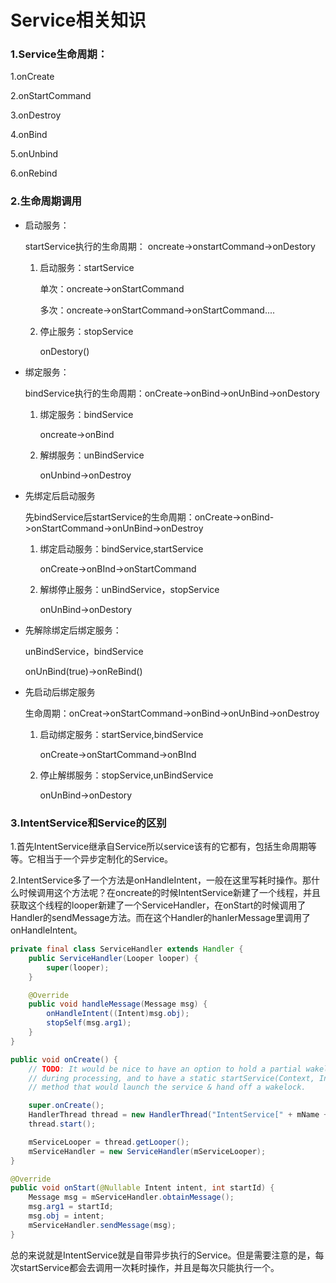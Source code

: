 # Service相关知识

### 1.Service生命周期：

1.onCreate

2.onStartCommand

3.onDestroy

4.onBind

5.onUnbind

6.onRebind

### 2.生命周期调用

- 启动服务：

  startService执行的生命周期： oncreate->onstartCommand->onDestory

  1. 启动服务：startService

     单次：oncreate->onStartCommand

     多次：oncreate->onStartCommand->onStartCommand....

  2. 停止服务：stopService

     onDestory()

- 绑定服务：

  bindService执行的生命周期：onCreate->onBind->onUnBind->onDestory

  1. 绑定服务：bindService

     oncreate->onBind

  2. 解绑服务：unBindService

     onUnbind->onDestroy

- 先绑定后启动服务

  先bindService后startService的生命周期：onCreate->onBind->onStartCommand->onUnBind->onDestroy

  1. 绑定启动服务：bindService,startService

     onCreate->onBInd->onStartCommand

  2. 解绑停止服务：unBindService，stopService

     onUnBind->onDestory

- 先解除绑定后绑定服务：

  unBindService，bindService

  onUnBind(true)->onReBind()

- 先启动后绑定服务

  生命周期：onCreat->onStartCommand->onBind->onUnBind->onDestroy

  1. 启动绑定服务：startService,bindService

     onCreate->onStartCommand->onBInd

  2. 停止解绑服务：stopService,unBindService

     onUnBind->onDestory

### 3.IntentService和Service的区别

1.首先IntentService继承自Service所以service该有的它都有，包括生命周期等等。它相当于一个异步定制化的Service。

2.IntentService多了一个方法是onHandleIntent，一般在这里写耗时操作。那什么时候调用这个方法呢？在oncreate的时候IntentService新建了一个线程，并且获取这个线程的looper新建了一个ServiceHandler，在onStart的时候调用了Handler的sendMessage方法。而在这个Handler的hanlerMessage里调用了onHandleIntent。

```java
private final class ServiceHandler extends Handler {
    public ServiceHandler(Looper looper) {
        super(looper);
    }

    @Override
    public void handleMessage(Message msg) {
        onHandleIntent((Intent)msg.obj);
        stopSelf(msg.arg1);
    }
}
```

```java
public void onCreate() {
    // TODO: It would be nice to have an option to hold a partial wakelock
    // during processing, and to have a static startService(Context, Intent)
    // method that would launch the service & hand off a wakelock.

    super.onCreate();
    HandlerThread thread = new HandlerThread("IntentService[" + mName + "]");
    thread.start();

    mServiceLooper = thread.getLooper();
    mServiceHandler = new ServiceHandler(mServiceLooper);
}

@Override
public void onStart(@Nullable Intent intent, int startId) {
    Message msg = mServiceHandler.obtainMessage();
    msg.arg1 = startId;
    msg.obj = intent;
    mServiceHandler.sendMessage(msg);
}
```

总的来说就是IntentService就是自带异步执行的Service。但是需要注意的是，每次startService都会去调用一次耗时操作，并且是每次只能执行一个。